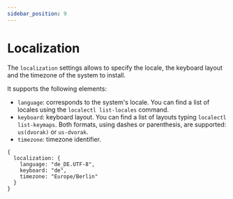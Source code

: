 ```yaml
---
sidebar_position: 9
---
```


# Localization

The `localization` settings allows to specify the locale, the keyboard layout and the timezone of
the system to install.

It supports the following elements:

- `language`: corresponds to the system's locale. You can find a list of locales using the
  `localectl list-locales` command.
- `keyboard`: keyboard layout. You can find a list of layouts typing `localectl list-keymaps`. Both
  formats, using dashes or parenthesis, are supported: `us(dvorak)` or `us-dvorak`.
- `timezone`: timezone identifier.

```jsonnet
{
  localization: {
    language: "de_DE.UTF-8",
    keyboard: "de",
    timezone: "Europe/Berlin"
  }
}
```
